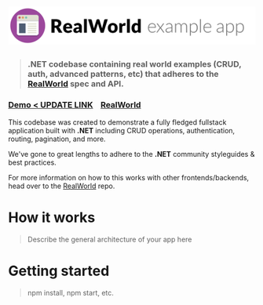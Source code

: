 # ![RealWorld Example App](logo.png)

> ### .NET codebase containing real world examples (CRUD, auth, advanced patterns, etc) that adheres to the [RealWorld](https://github.com/gothinkster/realworld) spec and API.


### [Demo < UPDATE LINK](https://demo.realworld.io/)&nbsp;&nbsp;&nbsp;&nbsp;[RealWorld](https://github.com/gothinkster/realworld)


This codebase was created to demonstrate a fully fledged fullstack application built with **.NET** including CRUD operations, authentication, routing, pagination, and more.

We've gone to great lengths to adhere to the **.NET** community styleguides & best practices.

For more information on how to this works with other frontends/backends, head over to the [RealWorld](https://github.com/gothinkster/realworld) repo.


# How it works

> Describe the general architecture of your app here

# Getting started

> npm install, npm start, etc.

